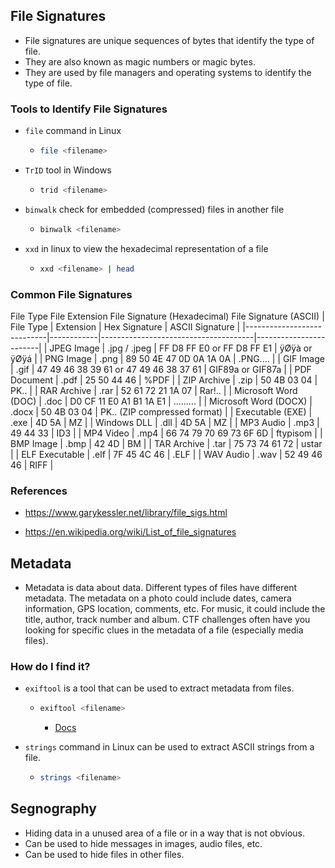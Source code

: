 
## File Signatures
- File signatures are unique sequences of bytes that identify the type of file.
- They are also known as magic numbers or magic bytes.
- They are used by file managers and operating systems to identify the type of file.

### Tools to Identify File Signatures
- `file` command in Linux
    - ```bash
      file <filename>
      ```
- `TrID` tool in Windows
    - ```bash
      trid <filename>
      ```
- `binwalk` check for embedded (compressed) files in another file
    - ```bash
      binwalk <filename>
      ```
- `xxd` in linux to view the hexadecimal representation of a file
    - ```bash
      xxd <filename> | head
      ```

### Common File Signatures


File Type	File Extension	File Signature (Hexadecimal)	File Signature (ASCII)
| File Type                  | Extension  | Hex Signature                        | ASCII Signature       |
|----------------------------|------------|--------------------------------------|------------------------|
| JPEG Image                 | .jpg / .jpeg | FF D8 FF E0 or FF D8 FF E1           | ÿØÿà or ÿØÿá           |
| PNG Image                  | .png       | 89 50 4E 47 0D 0A 1A 0A              | .PNG....               |
| GIF Image                  | .gif       | 47 49 46 38 39 61 or 47 49 46 38 37 61 | GIF89a or GIF87a       |
| PDF Document               | .pdf       | 25 50 44 46                          | %PDF                   |
| ZIP Archive                | .zip       | 50 4B 03 04                          | PK..                   |
| RAR Archive                | .rar       | 52 61 72 21 1A 07                    | Rar!..                 |
| Microsoft Word (DOC)       | .doc       | D0 CF 11 E0 A1 B1 1A E1              | .........              |
| Microsoft Word (DOCX)      | .docx      | 50 4B 03 04                          | PK.. (ZIP compressed format) |
| Executable (EXE)           | .exe       | 4D 5A                                | MZ                     |
| Windows DLL                | .dll       | 4D 5A                                | MZ                     |
| MP3 Audio                  | .mp3       | 49 44 33                             | ID3                    |
| MP4 Video                  | .mp4       | 66 74 79 70 69 73 6F 6D              | ftypisom               |
| BMP Image                  | .bmp       | 42 4D                                | BM                     |
| TAR Archive                | .tar       | 75 73 74 61 72                       | ustar                  |
| ELF Executable             | .elf       | 7F 45 4C 46                          | .ELF                   |
| WAV Audio                  | .wav       | 52 49 46 46                          | RIFF                   |

### References
- https://www.garykessler.net/library/file_sigs.html

- https://en.wikipedia.org/wiki/List_of_file_signatures

## Metadata
- Metadata is data about data. Different types of files have different metadata. The metadata on a photo could include dates, camera information, GPS location, comments, etc. For music, it could include the title, author, track number and album. CTF challenges often have you looking for specific clues in the metadata of a file (especially media files).

### How do I find it?
- `exiftool` is a tool that can be used to extract metadata from files.
    - ```bash
      exiftool <filename>
      ```
      - [Docs](https://exiftool.org/exiftool_pod.html)

- `strings` command in Linux can be used to extract ASCII strings from a file.
    - ```bash
      strings <filename>
      ```

## Segnography

- Hiding data in a unused area of a file or in a way that is not obvious.
- Can be used to hide messages in images, audio files, etc.
- Can be used to hide files in other files.

